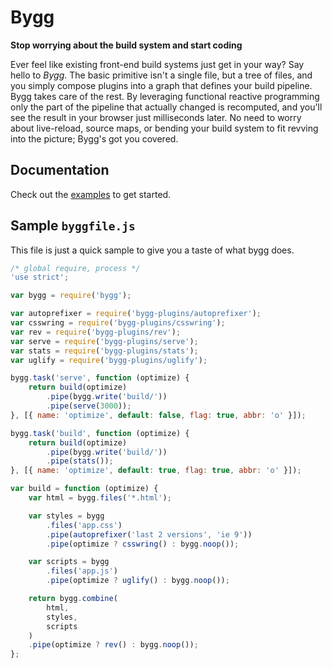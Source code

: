 # Bygg
**Stop worrying about the build system and start coding**

Ever feel like existing front-end build systems just get in your way? Say hello
to *Bygg*. The basic primitive isn't a single file, but a tree of files, and you
simply compose plugins into a graph that defines your build pipeline. Bygg takes
care of the rest. By leveraging functional reactive programming only the part of
the pipeline that actually changed is recomputed, and you'll see the result in
your browser just milliseconds later. No need to worry about live-reload, source
maps, or bending your build system to fit revving into the picture; Bygg's got
you covered.

## Documentation

Check out the [examples](https://github.com/oleavr/bygg-examples) to get
started.

## Sample `byggfile.js`

This file is just a quick sample to give you a taste of what bygg does.

```js
/* global require, process */
'use strict';

var bygg = require('bygg');

var autoprefixer = require('bygg-plugins/autoprefixer');
var csswring = require('bygg-plugins/csswring');
var rev = require('bygg-plugins/rev');
var serve = require('bygg-plugins/serve');
var stats = require('bygg-plugins/stats');
var uglify = require('bygg-plugins/uglify');

bygg.task('serve', function (optimize) {
    return build(optimize)
        .pipe(bygg.write('build/'))
        .pipe(serve(3000));
}, [{ name: 'optimize', default: false, flag: true, abbr: 'o' }]);

bygg.task('build', function (optimize) {
    return build(optimize)
        .pipe(bygg.write('build/'))
        .pipe(stats());
}, [{ name: 'optimize', default: true, flag: true, abbr: 'o' }]);

var build = function (optimize) {
    var html = bygg.files('*.html');

    var styles = bygg
        .files('app.css')
        .pipe(autoprefixer('last 2 versions', 'ie 9'))
        .pipe(optimize ? csswring() : bygg.noop());

    var scripts = bygg
        .files('app.js')
        .pipe(optimize ? uglify() : bygg.noop());

    return bygg.combine(
        html,
        styles,
        scripts
    )
    .pipe(optimize ? rev() : bygg.noop());
};
```
